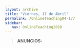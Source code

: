 ```yaml
---
layout: archive
title: "Viernes, 17 de Abril"
permalink: /OnlineTeaching04-17/
sidebar:
   nav: OnlineTeaching2020
---
```


> **ANUNCIOS:**  
>
